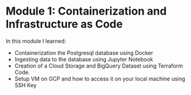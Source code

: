 # Module 1: Containerization and Infrastructure as Code

In this module I learned:

   * Containerization the Postgresql database using Docker
   * Ingesting data to the database using Jupyter Notebook
   * Creation of a Cloud Storage and BigQuery Dataset using Terraform Code.
   * Setup VM on GCP and how to access it on your local machine using SSH Key
